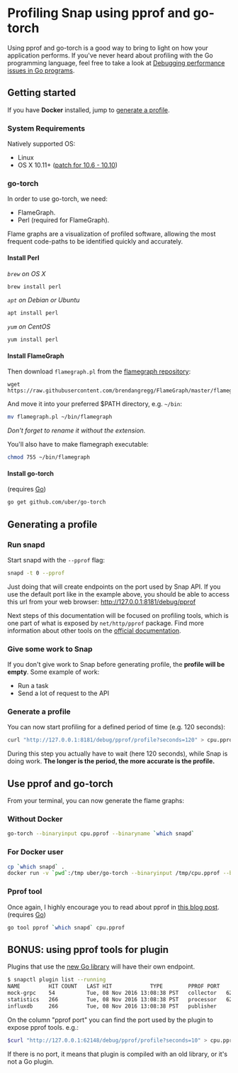 # Profiling Snap using pprof and go-torch

Using pprof and go-torch is a good way to bring to light on how your application performs. If you've never heard about profiling with the Go programming language, feel free to take a look at [Debugging performance issues in Go programs](https://software.intel.com/en-us/blogs/2014/05/10/debugging-performance-issues-in-go-programs).

## Getting started
If you have **Docker** installed, jump to [generate a profile](#generating-a-profile).

### System Requirements
Natively supported OS:
- Linux
- OS X 10.11+ ([patch for 10.6 - 10.10](https://github.com/rsc/pprof_mac_fix))


### go-torch
In order to use go-torch, we need:
- FlameGraph.
- Perl (required for FlameGraph).


Flame graphs are a visualization of profiled software, allowing the most frequent code-paths to be identified quickly and accurately.

#### Install Perl
*`brew` on OS X* 
```bash
brew install perl
```
*`apt` on Debian or Ubuntu* 
```bash
apt install perl
```
*`yum` on CentOS* 
```bash
yum install perl
```

#### Install FlameGraph
Then download `flamegraph.pl` from the [flamegraph repository](https://github.com/brendangregg/FlameGraph):
```
wget https://raw.githubusercontent.com/brendangregg/FlameGraph/master/flamegraph.pl
```

And move it into your preferred $PATH directory, e.g. `~/bin`:
```bash
mv flamegraph.pl ~/bin/flamegraph
```
*Don't forget to rename it without the extension.*

You'll also have to make flamegraph executable:
```bash
chmod 755 ~/bin/flamegraph
```

#### Install go-torch
(requires [Go](https://golang.org/doc/install)) 
```bash
go get github.com/uber/go-torch
```

## Generating a profile
### Run snapd
Start snapd with the `--pprof` flag:
```bash
snapd -t 0 --pprof
```

Just doing that will create endpoints on the port used by Snap API. If you use the default port like in the example above, you should be able to access this url from your web browser: http://127.0.0.1:8181/debug/pprof

Next steps of this documentation will be focused on profiling tools, which is one part of what is exposed by `net/http/pprof` package. Find more information about other tools on the [official documentation](https://golang.org/pkg/net/http/pprof/#pkg-overview).

### Give some work to Snap
If you don't give work to Snap before generating profile, the **profile will be empty**. Some example of work:
- Run a task
- Send a lot of request to the API

### Generate a profile
You can now start profiling for a defined period of time (e.g. 120 seconds):
```bash
curl "http://127.0.0.1:8181/debug/pprof/profile?seconds=120" > cpu.pprof
```

During this step you actually have to wait (here 120 seconds), while Snap is doing work. **The longer is the period, the more accurate is the profile.**

## Use pprof and go-torch
From your terminal, you can now generate the flame graphs:

### Without Docker
```bash
go-torch --binaryinput cpu.pprof --binaryname `which snapd`
```

### For Docker user
```bash
cp `which snapd` .
docker run -v `pwd`:/tmp uber/go-torch --binaryinput /tmp/cpu.pprof --binaryname /tmp/snapd -p > torch.svg
```

### Pprof tool
Once again, I highly encourage you to read about pprof in [this blog post](https://software.intel.com/en-us/blogs/2014/05/10/debugging-performance-issues-in-go-programs).
(requires [Go](https://golang.org/doc/install)) 
```bash
go tool pprof `which snapd` cpu.pprof
```

## BONUS: using pprof tools for plugin
Plugins that use the [new Go library](https://github.com/intelsdi-x/snap-plugin-lib-go/tree/master/v1/plugin) will have their own endpoint.
```bash
$ snapctl plugin list --running
NAME 		 HIT COUNT 	 LAST HIT 			 TYPE 		 PPROF PORT
mock-grpc 	 54 		 Tue, 08 Nov 2016 13:08:38 PST 	 collector 	 62143
statistics 	 266 		 Tue, 08 Nov 2016 13:08:38 PST 	 processor 	 62148
influxdb 	 266 		 Tue, 08 Nov 2016 13:08:38 PST 	 publisher
```

On the column "pprof port" you can find the port used by the plugin to expose pprof tools. e.g.:
```bash
$curl "http://127.0.0.1:62148/debug/pprof/profile?seconds=10" > cpu.pprof
```


If there is no port, it means that plugin is compiled with an old library, or it's not a Go plugin. 